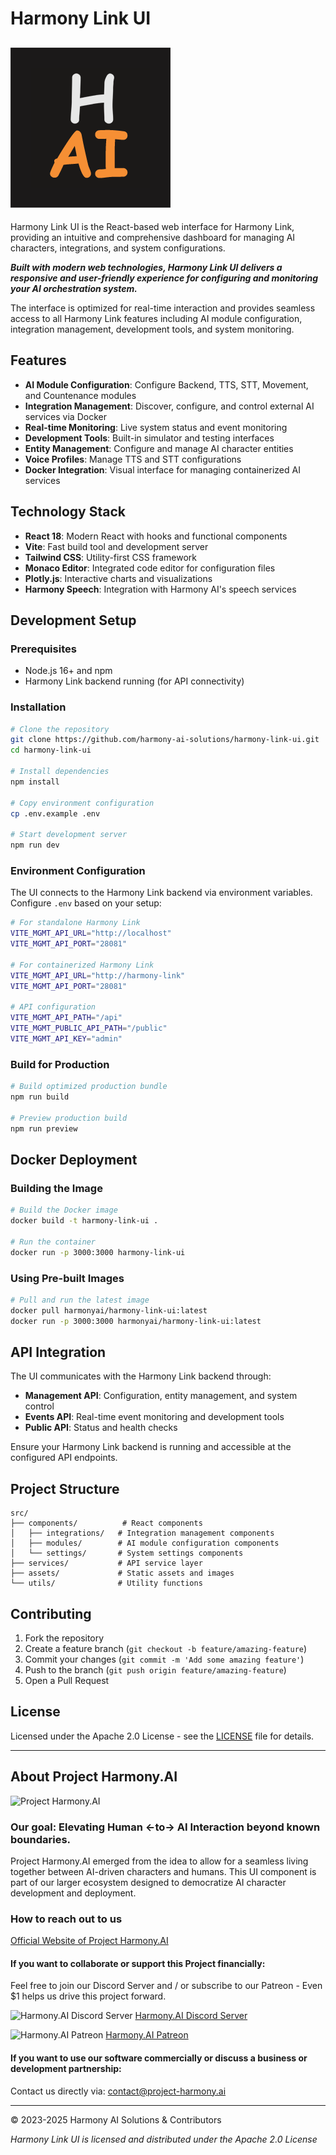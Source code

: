 # Harmony Link UI
![Harmony Link](src/assets/images/harmony-link-icon-256.png)
---

Harmony Link UI is the React-based web interface for Harmony Link, providing an intuitive and comprehensive dashboard for managing AI characters, integrations, and system configurations.

***Built with modern web technologies, Harmony Link UI delivers a responsive and user-friendly experience for configuring and monitoring your AI orchestration system.***

The interface is optimized for real-time interaction and provides seamless access to all Harmony Link features including AI module configuration, integration management, development tools, and system monitoring.

## Features

- **AI Module Configuration**: Configure Backend, TTS, STT, Movement, and Countenance modules
- **Integration Management**: Discover, configure, and control external AI services via Docker
- **Real-time Monitoring**: Live system status and event monitoring
- **Development Tools**: Built-in simulator and testing interfaces
- **Entity Management**: Configure and manage AI character entities
- **Voice Profiles**: Manage TTS and STT configurations
- **Docker Integration**: Visual interface for managing containerized AI services

## Technology Stack

- **React 18**: Modern React with hooks and functional components
- **Vite**: Fast build tool and development server
- **Tailwind CSS**: Utility-first CSS framework
- **Monaco Editor**: Integrated code editor for configuration files
- **Plotly.js**: Interactive charts and visualizations
- **Harmony Speech**: Integration with Harmony AI's speech services

## Development Setup

### Prerequisites

- Node.js 16+ and npm
- Harmony Link backend running (for API connectivity)

### Installation

```bash
# Clone the repository
git clone https://github.com/harmony-ai-solutions/harmony-link-ui.git
cd harmony-link-ui

# Install dependencies
npm install

# Copy environment configuration
cp .env.example .env

# Start development server
npm run dev
```

### Environment Configuration

The UI connects to the Harmony Link backend via environment variables. Configure `.env` based on your setup:

```bash
# For standalone Harmony Link
VITE_MGMT_API_URL="http://localhost"
VITE_MGMT_API_PORT="28081"

# For containerized Harmony Link
VITE_MGMT_API_URL="http://harmony-link"
VITE_MGMT_API_PORT="28081"

# API configuration
VITE_MGMT_API_PATH="/api"
VITE_MGMT_PUBLIC_API_PATH="/public"
VITE_MGMT_API_KEY="admin"
```

### Build for Production

```bash
# Build optimized production bundle
npm run build

# Preview production build
npm run preview
```

## Docker Deployment

### Building the Image

```bash
# Build the Docker image
docker build -t harmony-link-ui .

# Run the container
docker run -p 3000:3000 harmony-link-ui
```

### Using Pre-built Images

```bash
# Pull and run the latest image
docker pull harmonyai/harmony-link-ui:latest
docker run -p 3000:3000 harmonyai/harmony-link-ui:latest
```

## API Integration

The UI communicates with the Harmony Link backend through:

- **Management API**: Configuration, entity management, and system control
- **Events API**: Real-time event monitoring and development tools
- **Public API**: Status and health checks

Ensure your Harmony Link backend is running and accessible at the configured API endpoints.

## Project Structure

```
src/
├── components/          # React components
│   ├── integrations/   # Integration management components
│   ├── modules/        # AI module configuration components
│   └── settings/       # System settings components
├── services/           # API service layer
├── assets/             # Static assets and images
└── utils/              # Utility functions
```

## Contributing

1. Fork the repository
2. Create a feature branch (`git checkout -b feature/amazing-feature`)
3. Commit your changes (`git commit -m 'Add some amazing feature'`)
4. Push to the branch (`git push origin feature/amazing-feature`)
5. Open a Pull Request

## License

Licensed under the Apache 2.0 License - see the [LICENSE](LICENSE) file for details.

---

## About Project Harmony.AI
![Project Harmony.AI](https://raw.githubusercontent.com/harmony-ai-solutions/harmony-link-private/main/docs/images/Harmony-Main-Banner-200px.png)

### Our goal: Elevating Human <-to-> AI Interaction beyond known boundaries.

Project Harmony.AI emerged from the idea to allow for a seamless living together between AI-driven characters and humans. This UI component is part of our larger ecosystem designed to democratize AI character development and deployment.

### How to reach out to us

[Official Website of Project Harmony.AI](https://project-harmony.ai/)

#### If you want to collaborate or support this Project financially:

Feel free to join our Discord Server and / or subscribe to our Patreon - Even $1 helps us drive this project forward.

![Harmony.AI Discord Server](https://raw.githubusercontent.com/harmony-ai-solutions/harmony-link-private/main/docs/images/discord32.png) [Harmony.AI Discord Server](https://discord.gg/f6RQyhNPX8)

![Harmony.AI Patreon](https://raw.githubusercontent.com/harmony-ai-solutions/harmony-link-private/main/docs/images/patreon32.png) [Harmony.AI Patreon](https://patreon.com/harmony_ai)

#### If you want to use our software commercially or discuss a business or development partnership:

Contact us directly via: [contact@project-harmony.ai](mailto:contact@project-harmony.ai)

---
&copy; 2023-2025 Harmony AI Solutions & Contributors

*Harmony Link UI is licensed and distributed under the Apache 2.0 License*
